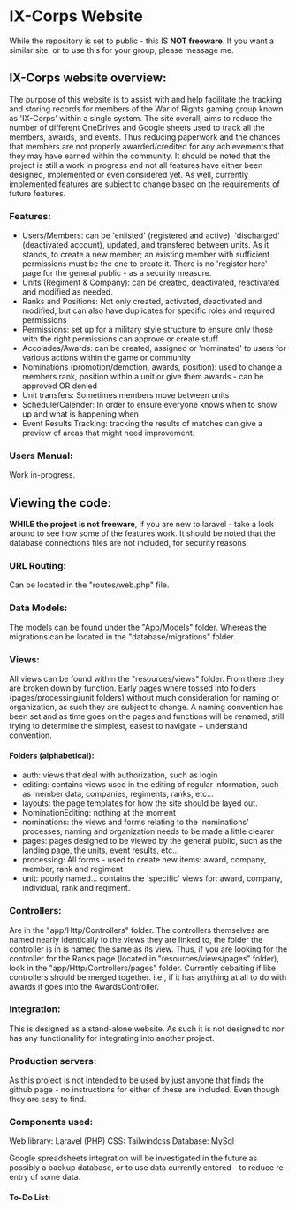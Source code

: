 # IX-Corps Website

While the repository is set to public - this IS **NOT freeware**. If you want a similar site, or to use this for your group, please message me.

## IX-Corps website overview:
The purpose of this website is to assist with and help facilitate the tracking and storing records for members of the War of Rights gaming group known as 'IX-Corps' within a single system. The site overall, aims to reduce the number of different OneDrives and Google sheets used to track all the members, awards, and events. Thus reducing paperwork and the chances that members are not properly awarded/credited for any achievements that they may have earned within the community. It should be noted that the project is still a work in progress and not all features have either been designed, implemented or even considered yet. As well, currently implemented features are subject to change based on the requirements of future features.

### Features:
 - Users/Members: can be 'enlisted' (registered and active), 'discharged' (deactivated account), updated, and transfered between units. As it stands, to create a new member; an existing member with sufficient permissions must be the one to create it. There is no 'register here' page for the general public - as a security measure.
 - Units (Regiment & Company): can be created, deactivated, reactivated and modified as needed.
 - Ranks and Positions: Not only created, activated, deactivated and modified, but can also have duplicates for specific roles and required permissions
 - Permissions: set up for a military style structure to ensure only those with the right permissions can approve or create stuff.
 - Accolades/Awards: can be created, assigned or 'nominated' to users for various actions within the game or community 
 - Nominations (promotion/demotion, awards, position): used to change a members rank, position within a unit or give them awards - can be approved OR denied
 - Unit transfers: Sometimes members move between units 
 - Schedule/Calender: In order to ensure everyone knows when to show up and what is happening when
 - Event Results Tracking: tracking the results of matches can give a preview of areas that might need improvement.

### Users Manual:
Work in-progress.

## Viewing the code:
**WHILE the project is not freeware**, if you are new to laravel - take a look around to see how some of the features work. It should be noted that the database connections files are not included, for security reasons.

### URL Routing:
Can be located in the "routes/web.php" file. 

### Data Models:
The models can be found under the "App/Models" folder. Whereas the migrations can be located in the "database/migrations" folder.

### Views:
All views can be found within the "resources/views" folder. From there they are broken down by function. Early pages where tossed into folders (pages/processing/unit folders) without much consideration for naming or organization, as such they are subject to change. A naming convention has been set and as time goes on the pages and functions will be renamed, still trying to determine the simplest, easest to navigate + understand convention.

 #### Folders (alphabetical):
  - auth: views that deal with authorization, such as login
  - editing: contains views used in the editing of regular information, such as member data, companies, regiments, ranks, etc...
  - layouts: the page templates for how the site should be layed out.
  - NominationEditing: nothing at the moment
  - nominations: the views and forms relating to the 'nominations' processes; naming and organization needs to be made a little clearer
  - pages: pages designed to be viewed by the general public, such as the landing page, the units, event results, etc...
  - processing: All forms - used to create new items: award, company, member, rank and regiment
  - unit: poorly named... contains the 'specific' views for: award, company, individual, rank and regiment.

### Controllers:
Are in the "app/Http/Controllers" folder. The controllers themselves are named nearly identically to the views they are linked to, the folder the controller is in is named the same as its view. Thus, if you are looking for the controller for the Ranks page (located in "resources/views/pages" folder), look in the "app/Http/Controllers/pages" folder. Currently debaiting if like controllers should be merged together. i.e., if it has anything at all to do with awards it goes into the AwardsController.

### Integration:
This is designed as a stand-alone website. As such it is not designed to nor has any functionality for integrating into another project.

### Production servers:
As this project is not intended to be used by just anyone that finds the github page - no instructions for either of these are included. Even though they are easy to find.

### Components used:
Web library: Laravel (PHP)
CSS: Tailwindcss
Database: MySql

Google spreadsheets integration will be investigated in the future as possibly a backup database, or to use data currently entered - to reduce re-entry of some data.


#### To-Do List:
